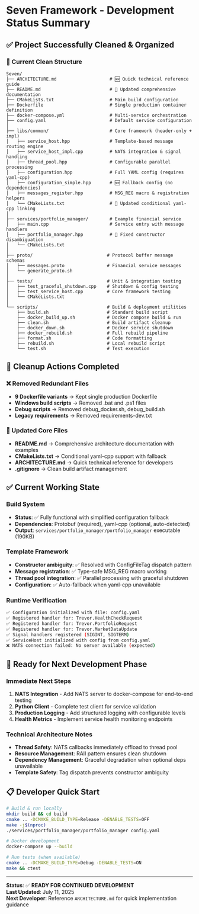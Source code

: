 # Seven Framework - Development Status Summary

## ✅ Project Successfully Cleaned & Organized

### 📁 Current Clean Structure
```
Seven/
├── ARCHITECTURE.md                    # 🆕 Quick technical reference guide
├── README.md                          # 🔄 Updated comprehensive documentation
├── CMakeLists.txt                     # Main build configuration
├── Dockerfile                         # Single production container definition
├── docker-compose.yml                 # Multi-service orchestration
├── config.yaml                        # Default service configuration
│
├── libs/common/                       # Core framework (header-only + impl)
│   ├── service_host.hpp               # Template-based message routing engine
│   ├── service_host_impl.cpp          # NATS integration & signal handling
│   ├── thread_pool.hpp                # Configurable parallel processing
│   ├── configuration.hpp              # Full YAML config (requires yaml-cpp)
│   ├── configuration_simple.hpp       # 🆕 Fallback config (no dependencies)
│   ├── messages_register.hpp          # MSG_REG macro & registration helpers
│   └── CMakeLists.txt                 # 🔄 Updated conditional yaml-cpp linking
│
├── services/portfolio_manager/        # Example financial service
│   ├── main.cpp                       # Service entry with message handlers
│   ├── portfolio_manager.hpp          # 🔄 Fixed constructor disambiguation
│   └── CMakeLists.txt
│
├── proto/                            # Protocol buffer message schemas
│   ├── messages.proto                # Financial service messages
│   └── generate_proto.sh
│
├── tests/                            # Unit & integration testing
│   ├── test_graceful_shutdown.cpp    # Shutdown & config testing
│   ├── test_service_host.cpp         # Core framework testing
│   └── CMakeLists.txt
│
└── scripts/                          # Build & deployment utilities
    ├── build.sh                      # Standard build script
    ├── docker_build_up.sh            # Docker compose build & run
    ├── clean.sh                      # Build artifact cleanup
    ├── docker_down.sh                # Docker service shutdown
    ├── docker_rebuild.sh             # Full rebuild pipeline
    ├── format.sh                     # Code formatting
    ├── rebuild.sh                    # Local rebuild script
    └── test.sh                       # Test execution
```

## 🧹 Cleanup Actions Completed

### ❌ Removed Redundant Files
- **9 Dockerfile variants** → Kept single production Dockerfile
- **Windows build scripts** → Removed .bat and .ps1 files  
- **Debug scripts** → Removed debug_docker.sh, debug_build.sh
- **Legacy requirements** → Removed requirements-dev.txt

### 🔄 Updated Core Files
- **README.md** → Comprehensive architecture documentation with examples
- **CMakeLists.txt** → Conditional yaml-cpp support with fallback
- **ARCHITECTURE.md** → Quick technical reference for developers
- **.gitignore** → Clean build artifact management

## ✅ Current Working State

### Build System
- **Status**: ✅ Fully functional with simplified configuration fallback
- **Dependencies**: Protobuf (required), yaml-cpp (optional, auto-detected)
- **Output**: `services/portfolio_manager/portfolio_manager` executable (190KB)

### Template Framework
- **Constructor ambiguity**: ✅ Resolved with ConfigFileTag dispatch pattern
- **Message registration**: ✅ Type-safe MSG_REG macro working
- **Thread pool integration**: ✅ Parallel processing with graceful shutdown
- **Configuration**: ✅ Auto-fallback when yaml-cpp unavailable

### Runtime Verification
```bash
✅ Configuration initialized with file: config.yaml
✅ Registered handler for: Trevor.HealthCheckRequest  
✅ Registered handler for: Trevor.PortfolioRequest
✅ Registered handler for: Trevor.MarketDataUpdate
✅ Signal handlers registered (SIGINT, SIGTERM)
✅ ServiceHost initialized with config from config.yaml
❌ NATS connection failed: No server available (expected)
```

## 🎯 Ready for Next Development Phase

### Immediate Next Steps
1. **NATS Integration** - Add NATS server to docker-compose for end-to-end testing
2. **Python Client** - Complete test client for service validation  
3. **Production Logging** - Add structured logging with configurable levels
4. **Health Metrics** - Implement service health monitoring endpoints

### Technical Architecture Notes
- **Thread Safety**: NATS callbacks immediately offload to thread pool
- **Resource Management**: RAII pattern ensures clean shutdown
- **Dependency Management**: Graceful degradation when optional deps unavailable
- **Template Safety**: Tag dispatch prevents constructor ambiguity

## 📋 Developer Quick Start

```bash
# Build & run locally
mkdir build && cd build
cmake .. -DCMAKE_BUILD_TYPE=Release -DENABLE_TESTS=OFF
make -j$(nproc)
./services/portfolio_manager/portfolio_manager config.yaml

# Docker development
docker-compose up --build

# Run tests (when available)
cmake .. -DCMAKE_BUILD_TYPE=Debug -DENABLE_TESTS=ON
make && ctest
```

---
**Status**: ✅ **READY FOR CONTINUED DEVELOPMENT**  
**Last Updated**: July 11, 2025  
**Next Developer**: Reference `ARCHITECTURE.md` for quick implementation guidance
